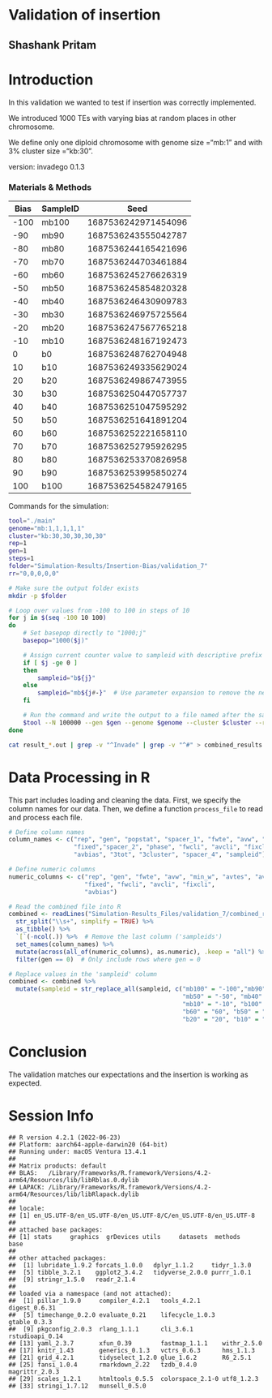 Validation of insertion
================

## Shashank Pritam

# Introduction

In this validation we wanted to test if insertion was correctly
implemented.

We introduced 1000 TEs with varying bias at random places in other
chromosome.

We define only one diploid chromosome with genome size =“mb:1” and with
3% cluster size =“kb:30”.

version: invadego 0.1.3

### Materials & Methods

| Bias | SampleID | Seed                |
|------|----------|---------------------|
| -100 | mb100    | 1687536242971454096 |
| -90  | mb90     | 1687536243555042787 |
| -80  | mb80     | 1687536244165421696 |
| -70  | mb70     | 1687536244703461884 |
| -60  | mb60     | 1687536245276626319 |
| -50  | mb50     | 1687536245854820328 |
| -40  | mb40     | 1687536246430909783 |
| -30  | mb30     | 1687536246975725564 |
| -20  | mb20     | 1687536247567765218 |
| -10  | mb10     | 1687536248167192473 |
| 0    | b0       | 1687536248762704948 |
| 10   | b10      | 1687536249335629024 |
| 20   | b20      | 1687536249867473955 |
| 30   | b30      | 1687536250447057737 |
| 40   | b40      | 1687536251047595292 |
| 50   | b50      | 1687536251641891204 |
| 60   | b60      | 1687536252221658110 |
| 70   | b70      | 1687536252795926295 |
| 80   | b80      | 1687536253370826958 |
| 90   | b90      | 1687536253995850274 |
| 100  | b100     | 1687536254582479165 |

Commands for the simulation:

``` bash
tool="./main"
genome="mb:1,1,1,1,1"
cluster="kb:30,30,30,30,30"
rep=1
gen=1
steps=1
folder="Simulation-Results/Insertion-Bias/validation_7"
rr="0,0,0,0,0"

# Make sure the output folder exists
mkdir -p $folder

# Loop over values from -100 to 100 in steps of 10
for j in $(seq -100 10 100)
do
    # Set basepop directly to "1000;j"
    basepop="1000($j)"

    # Assign current counter value to sampleid with descriptive prefix
    if [ $j -ge 0 ]
    then
        sampleid="b${j}"
    else
        sampleid="mb${j#-}"  # Use parameter expansion to remove the negative sign
    fi

    # Run the command and write the output to a file named after the sampleid
    $tool --N 100000 --gen $gen --genome $genome --cluster $cluster --rr $rr --rep $rep --basepop "$basepop" --steps $steps --sampleid $sampleid > "$folder/result_${sampleid}.out"
done

cat result_*.out | grep -v "^Invade" | grep -v "^#" > combined_results.out
```

# Data Processing in R

This part includes loading and cleaning the data. First, we specify the
column names for our data. Then, we define a function `process_file` to
read and process each file.

``` r
# Define column names
column_names <- c("rep", "gen", "popstat", "spacer_1", "fwte", "avw", "min_w", "avtes", "avpopfreq",
                  "fixed","spacer_2", "phase", "fwcli", "avcli", "fixcli", "spacer_3",
                  "avbias", "3tot", "3cluster", "spacer_4", "sampleid")

# Define numeric columns
numeric_columns <- c("rep", "gen", "fwte", "avw", "min_w", "avtes", "avpopfreq",
                     "fixed", "fwcli", "avcli", "fixcli",
                     "avbias")

# Read the combined file into R
combined <- readLines("Simulation-Results_Files/validation_7/combined_results.out") %>%
  str_split("\\s+", simplify = TRUE) %>%
  as_tibble() %>%
  `[`(-ncol(.)) %>%  # Remove the last column ('sampleids')
  set_names(column_names) %>%
  mutate(across(all_of(numeric_columns), as.numeric), .keep = "all") %>%
  filter(gen == 0)  # Only include rows where gen = 0

# Replace values in the 'sampleid' column
combined <- combined %>%
  mutate(sampleid = str_replace_all(sampleid, c("mb100" = "-100","mb90" = "-90", "mb80" = "-80", "mb70" = "-70", "mb60" = "-60",
                                                "mb50" = "-50", "mb40" = "-40", "mb30" = "-30", "mb20" = "-20",
                                                "mb10" = "-10", "b100" = "100","b90" = "90", "b80" = "80", "b70" = "70",
                                                "b60" = "60", "b50" = "50", "b40" = "40", "b30" = "30",
                                                "b20" = "20", "b10" = "10", "b0" = "0")))
```

# Conclusion

The validation matches our expectations and the insertion is working as
expected.

# Session Info

    ## R version 4.2.1 (2022-06-23)
    ## Platform: aarch64-apple-darwin20 (64-bit)
    ## Running under: macOS Ventura 13.4.1
    ## 
    ## Matrix products: default
    ## BLAS:   /Library/Frameworks/R.framework/Versions/4.2-arm64/Resources/lib/libRblas.0.dylib
    ## LAPACK: /Library/Frameworks/R.framework/Versions/4.2-arm64/Resources/lib/libRlapack.dylib
    ## 
    ## locale:
    ## [1] en_US.UTF-8/en_US.UTF-8/en_US.UTF-8/C/en_US.UTF-8/en_US.UTF-8
    ## 
    ## attached base packages:
    ## [1] stats     graphics  grDevices utils     datasets  methods   base     
    ## 
    ## other attached packages:
    ##  [1] lubridate_1.9.2 forcats_1.0.0   dplyr_1.1.2     tidyr_1.3.0    
    ##  [5] tibble_3.2.1    ggplot2_3.4.2   tidyverse_2.0.0 purrr_1.0.1    
    ##  [9] stringr_1.5.0   readr_2.1.4    
    ## 
    ## loaded via a namespace (and not attached):
    ##  [1] pillar_1.9.0     compiler_4.2.1   tools_4.2.1      digest_0.6.31   
    ##  [5] timechange_0.2.0 evaluate_0.21    lifecycle_1.0.3  gtable_0.3.3    
    ##  [9] pkgconfig_2.0.3  rlang_1.1.1      cli_3.6.1        rstudioapi_0.14 
    ## [13] yaml_2.3.7       xfun_0.39        fastmap_1.1.1    withr_2.5.0     
    ## [17] knitr_1.43       generics_0.1.3   vctrs_0.6.3      hms_1.1.3       
    ## [21] grid_4.2.1       tidyselect_1.2.0 glue_1.6.2       R6_2.5.1        
    ## [25] fansi_1.0.4      rmarkdown_2.22   tzdb_0.4.0       magrittr_2.0.3  
    ## [29] scales_1.2.1     htmltools_0.5.5  colorspace_2.1-0 utf8_1.2.3      
    ## [33] stringi_1.7.12   munsell_0.5.0
